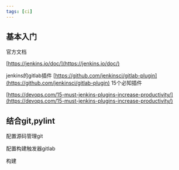 ```yaml
---
tags: [ci]
---
```


## 基本入门

官方文档

[https://jenkins.io/doc/](https://jenkins.io/doc/)

jenkins的gitlab插件
[https://github.com/jenkinsci/gitlab-plugin](https://github.com/jenkinsci/gitlab-plugin)
15个必知插件

[https://devops.com/15-must-jenkins-plugins-increase-productivity/](https://devops.com/15-must-jenkins-plugins-increase-productivity/)

## 结合git,pylint

配置源码管理git

配置构建触发器gitlab

构建
